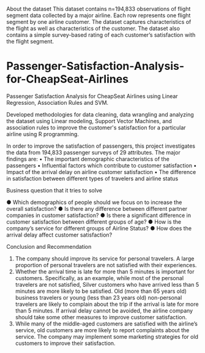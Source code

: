 About the dataset
This dataset contains n=194,833 observations of flight segment data collected by a major airline. Each row represents one flight segment by one airline customer. The dataset captures characteristics of the flight as well as characteristics of the customer. The dataset also contains a simple survey-based rating of each customer’s satisfaction with the flight segment.

# Passenger-Satisfaction-Analysis-for-CheapSeat-Airlines

Passenger Satisfaction Analysis for CheapSeat Airlines using Linear Regression, Association Rules and SVM.


Developed methodologies for data cleaning, data wrangling and analyzing the dataset using Linear modeling, Support Vector Machines, and association rules to improve the customer's satisfaction for a particular airline using R programming.

In order to improve the satisfaction of passengers, this project investigates the data from 194,833 passenger surveys of 29 attributes. The major findings are:
•	The important demographic characteristics of the passengers
•	Influential factors which contribute to customer satisfaction
•	Impact of the arrival delay on airline customer satisfaction
•	The difference in satisfaction between different types of travelers and airline status

Business question that it tries to solve

●	Which demographics of people should we focus on to increase the overall satisfaction?
●	Is there any difference between different partner companies in customer satisfaction?
●	Is there a significant difference in customer satisfaction between different groups of age? 
●	How is the company’s service for different groups of Airline Status?
●	How does the arrival delay affect customer satisfaction?


Conclusion and Recommendation
1)	The company should improve its service for personal travelers. A large proportion of personal travelers are not satisfied with their experiences.
2)	Whether the arrival time is late for more than 5 minutes is important for customers. Specifically, as an example, while most of the personal travelers are not satisfied, Silver customers who have arrived less than 5 minutes are more likely to be satisfied. Old (more than 65 years old) business travelers or young (less than 23 years old) non-personal travelers are likely to complain about the trip if the arrival is late for more than 5 minutes. If arrival delay cannot be avoided, the airline company should take some other measures to improve customer satisfaction.
3)	While many of the middle-aged customers are satisfied with the airline’s service, old customers are more likely to report complaints about the service. The company may implement some marketing strategies for old customers to improve their satisfaction.
